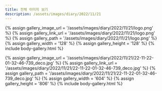```yaml
---
title: 전체 이미지 보기
description: /assets/images/diary/2022/11/21
---
```




{% assign gallery_image_url = '/assets/images/diary/2022/11/21/logo.png' %}
{% assign gallery_link_url = '/assets/images/diary/2022/11/21/logo.png' %}
{% assign gallery_path = '/assets/images/diary/2022/11/21/logo.png' %}
{% assign gallery_width = '128'  %}
{% assign gallery_height = '128'  %}
{% include body-gallery.html %}

{% assign gallery_image_url = '/assets/images/diary/2022/11/21/22-11-22-01-32-46-739_deco.jpg' %}
{% assign gallery_link_url = '/assets/images/diary/2022/11/21/22-11-22-01-32-46-739_deco.jpg' %}
{% assign gallery_path = '/assets/images/diary/2022/11/21/22-11-22-01-32-46-739_deco.jpg' %}
{% assign gallery_width = '604'  %}
{% assign gallery_height = '806'  %}
{% include body-gallery.html %}
